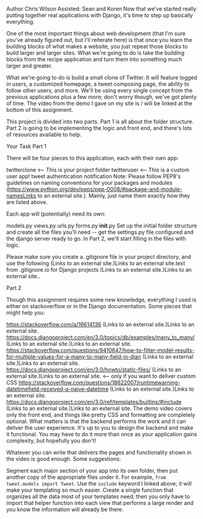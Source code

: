 Author Chris Wilson  Assisted: Sean and Koren
Now that we've started really putting together real applications with Django, it's time to step up basically everything.

One of the most important things about web development (that I'm sure you've already figured out, but I'll reiterate here) is that once you learn the building blocks of what makes a website, you just repeat those blocks to build larger and larger sites. What we're going to do is take the building blocks from the recipe application and turn them into something much larger and greater.

What we're going to do is build a small clone of Twitter. It will feature logged in users, a customized homepage, a tweet composing page, the ability to follow other users, and more. We'll be using every single concept from the previous applications plus a few more; don't worry though, we've got plenty of time. The video from the demo I gave on my site is / will be linked at the bottom of this assignment.

This project is divided into two parts. Part 1 is all about the folder structure. Part 2 is going to be implementing the logic and front end, and there's lots of resources available to help. 

Your Task
Part 1

There will be four pieces to this application, each with their own app:

twitterclone <-- This is your project folder
twitteruser <-- This is a custom user app!
tweet
authentication
notification
Note: Please follow PEP8's guidelines on naming conventions for your packages and modules (https://www.python.org/dev/peps/pep-0008/#package-and-module-namesLinks to an external site.). Mainly, just name them exactly how they are listed above.

Each app will (potentially) need its own:

models.py
views.py
urls.py
forms.py
__init__.py
Set up the initial folder structure and create all the files you'll need -- get the settings.py file configured and the django server ready to go. In Part 2, we'll start filling in the files with logic.

Please make sure you create a .gitignore file in your project directory, and use the following  (Links to an external site.)Links to an external site.text from .gitignore.io for Django projects (Links to an external site.)Links to an external site.. 

Part 2

Though this assignment requires some new knowledge, everything I used is either on stackoverflow or in the Django documentation. Some pieces that might help you:

https://stackoverflow.com/a/16614136 (Links to an external site.)Links to an external site.
https://docs.djangoproject.com/en/3.0/topics/db/examples/many_to_many/ (Links to an external site.)Links to an external site.
https://stackoverflow.com/questions/9410647/how-to-filter-model-results-for-multiple-values-for-a-many-to-many-field-in-djan (Links to an external site.)Links to an external site.
https://docs.djangoproject.com/en/3.0/howto/static-files/ (Links to an external site.)Links to an external site. <-- only if you want to deliver custom CSS
https://stackoverflow.com/questions/18622007/runtimewarning-datetimefield-received-a-naive-datetime (Links to an external site.)Links to an external site.
https://docs.djangoproject.com/en/3.0/ref/templates/builtins/#include (Links to an external site.)Links to an external site.
The demo video covers only the front end, and things like pretty CSS and formatting are completely optional. What matters is that the backend performs the work and it can deliver the user experience. It's up to you to design the backend and make it functional. You may have to do it more than once as your application gains complexity, but hopefully you don't!

Whatever you can write that delivers the pages and functionality shown in the video is good enough. Some suggestions:

Segment each major section of your app into its own folder, then put another copy of the appropriate files under it. For example, `from tweet.models import Tweet`.
Use the `include` keyword I linked above; it will make your templating so much easier.
Create a single function that organizes all the data most of your templates need; then you only have to import that helper function into each view that performs a large render and you know the information will already be there.